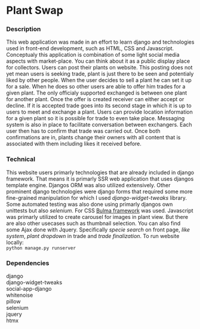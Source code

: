 # Plant Swap
### Description
This web application was made in an effort to learn django and technologies used in front-end development, such as HTML, CSS and Javascript.   
Conceptualy this application is combination of some light social media aspects with market-place. You can think about it  as a public display place for collectors. Users can post their plants on website. This posting does not yet mean users is seeking trade, plant is just there to be seen and potentialy liked by other people. When the user decides to sell a plant he can set it up for a sale. When he does so other users are able to offer him trades for a given plant. The only officialy supported exchanged is between one plant for another plant. Once the offer is created receiver can either accept or decline. If it is accepted trade goes into its second stage in which it is up to users to meet and exchange a plant. Users can provide location information for a given plant so it is possible for trade to even take place. Messaging system is also in place to facilitate conversation between exchangers. Each user then has to confirm that trade was carried out. Once both confirmations are in, plants change their owners with all content that is associated with them including likes it received before.  
### Technical
This website users primarly technologies that are already included in django framework. That means it is primarly SSR web application that uses djangos template engine. Djangos ORM was also utilized extensively. Other prominent django technologies were django forms that required some more fine-grained manipulation for which I used *django-widget-tweaks* library. Some automated testing was also done using primarly djangos own unittests but also *selenium*. For CSS [Bulma framework](https://bulma.io/) was used. Javascript was primarly utilized to create carousel for images in plant view. But there are also other usecases such as thumbnail selection. You can also find some Ajax done with Jquery. Specifically *specie search* on front page, *like system*, *plant dropdown* in trade and *trade finalization*. 
To run website locally:  
`python manage.py runserver`

### Dependencies
django  
django-widget-tweaks  
social-app-django  
whitenoise  
pillow  
selenium  
jquery  
htmx  

